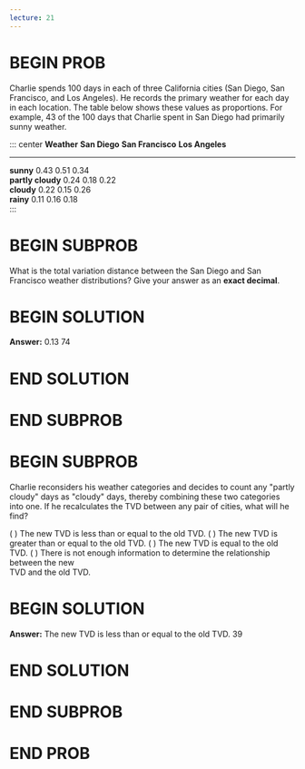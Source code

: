 ```yaml
---
lecture: 21
---
```


# BEGIN PROB

Charlie spends 100 days in each of three California cities (San Diego,
San Francisco, and Los Angeles). He records the primary weather for each
day in each location. The table below shows these values as proportions.
For example, 43 of the 100 days that Charlie spent in San Diego had
primarily sunny weather.

::: center
  **Weather**          **San Diego**   **San Francisco**   **Los Angeles**  
  ------------------- --------------- ------------------- ----------------- --
  **sunny**                0.43              0.51               0.34        
  **partly cloudy**        0.24              0.18               0.22        
  **cloudy**               0.22              0.15               0.26        
  **rainy**                0.11              0.16               0.18        
:::

# BEGIN SUBPROB

What is the total variation distance between the San Diego and San
Francisco weather distributions? Give your answer as an **exact
decimal**.

# BEGIN SOLUTION

**Answer:** 0.13
<average>74</average>

# END SOLUTION

# END SUBPROB

# BEGIN SUBPROB

Charlie reconsiders his weather categories and decides to count any
"partly cloudy" days as "cloudy" days, thereby combining these two
categories into one. If he recalculates the TVD between any pair of
cities, what will he find?

( ) The new TVD is less than or equal to the old TVD.
( ) The new TVD is greater than or equal to the old TVD.
( ) The new TVD is equal to the old TVD.
( ) There is not enough information to determine the relationship
between the new\
TVD and the old TVD.

# BEGIN SOLUTION

**Answer:** The new TVD is less than or equal to the old TVD. 
<average>39</average>

# END SOLUTION

# END SUBPROB

# END PROB